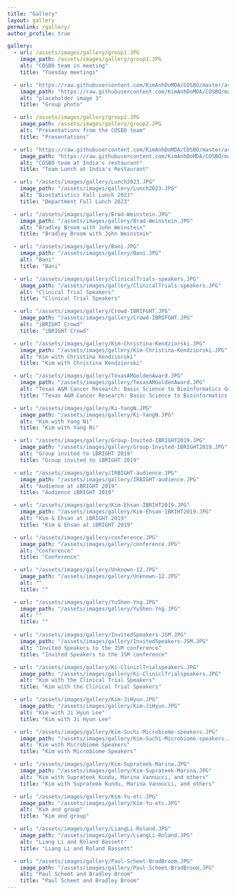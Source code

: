 ```yaml
---
title: "Gallery"
layout: gallery
permalink: /gallery/
author_profile: true

gallery:
  - url: /assets/images/gallery/group1.JPG
    image_path: /assets/images/gallery/group1.JPG
    alt: "COSBO team in meeting"
    title: "Tuesday meetings"

  - url: "https://raw.githubusercontent.com/KimAnhDoMDA/COSBO/master/assets/images/people/group.JPG"
    image_path: "https://raw.githubusercontent.com/KimAnhDoMDA/COSBO/master/assets/images/people/group.JPG"
    alt: "placeholder image 3"
    title: "Group photo"

  - url: /assets/images/gallery/group2.JPG
    image_path: /assets/images/gallery/group2.JPG
    alt: "Presentations from the COSBO team"
    title: "Presentations"

  - url: "https://raw.githubusercontent.com/KimAnhDoMDA/COSBO/master/assets/images/gallery/group3.JPG"
    image_path: "https://raw.githubusercontent.com/KimAnhDoMDA/COSBO/master/assets/images/gallery/group3.JPG"
    alt: "COSBO team at India's restaurant"
    title: "Team Lunch at India's Restaurant"

  - url: "/assets/images/gallery/Lunch2023.JPG"
    image_path: "/assets/images/gallery/Lunch2023.JPG"
    alt: "Biostatistics Fall Lunch 2023"
    title: "Department Fall Lunch 2023"

  - url: "/assets/images/gallery/Brad-Weinstein.JPG"
    image_path: "/assets/images/gallery/Brad-Weinstein.JPG"
    alt: "Bradley Broom with John Weinstein"
    title: "Bradley Broom with John Weinstein"

  - url: "/assets/images/gallery/Bani.JPG"
    image_path: "/assets/images/gallery/Bani.JPG"
    alt: "Bani"
    title: "Bani"

  - url: "/assets/images/gallery/ClinicalTrials-speakers.JPG"
    image_path: "/assets/images/gallery/ClinicalTrials-speakers.JPG"  
    alt: "Clinical Trial Speakers"
    title: "Clinical Trial Speakers"

  - url: "/assets/images/gallery/Crowd-IBRIFGHT.JPG"
    image_path: "/assets/images/gallery/Crowd-IBRIFGHT.JPG"  
    alt: "iBRIGHT Crowd"
    title: "iBRIGHT Crowd"

  - url: "/assets/images/gallery/Kim-Christina-Kendziorski.JPG"
    image_path: "/assets/images/gallery/Kim-Christina-Kendziorski.JPG"  
    alt: "Kim with Christina Kendziorski"
    title: "Kim with Christina Kendziorski"

  - url: "/assets/images/gallery/TexasAMGoldenAward.JPG"
    image_path: "/assets/images/gallery/TexasAMGoldenAward.JPG"  
    alt: "Texas A&M Cancer Research: Basic Science to Bioinformatics Golden Award"
    title: "Texas A&M Cancer Research: Basic Science to Bioinformatics Golden Award"

  - url: "/assets/images/gallery/Ki-YangN.JPG"
    image_path: "/assets/images/gallery/Ki-YangN.JPG"  
    alt: "Kim with Yang Ni"
    title: "Kim with Yang Ni"

  - url: "/assets/images/gallery/Group-Invited-IBRIGHT2019.JPG"
    image_path: "/assets/images/gallery/Group-Invited-IBRIGHT2019.JPG"  
    alt: "Group invited to iBRIGHT 2019"
    title: "Group invited to iBRIGHT 2019"

  - url: "/assets/images/gallery/IRBIGHT-audience.JPG"
    image_path: "/assets/images/gallery/IRBIGHT-audience.JPG"  
    alt: "Audience at iBRIGHT 2019"
    title: "Audience iBRIGHT 2019"

  - url: "/assets/images/gallery/Kim-Ehsan-IBRIHT2019.JPG"
    image_path: "/assets/images/gallery/Kim-Ehsan-IBRIHT2019.JPG"  
    alt: "Kim & Ehsan at iBRIGHT 2019"
    title: "Kim & Ehsan at iBRIGHT 2019"

  - url: "/assets/images/gallery/conference.JPG"
    image_path: "/assets/images/gallery/conference.JPG"  
    alt: "Conference"
    title: "Conference"

  - url: "/assets/images/gallery/Unknown-12.JPG"
    image_path: "/assets/images/gallery/Unknown-12.JPG"  
    alt: ""
    title: ""

  - url: "/assets/images/gallery/YuShen-Yng.JPG"
    image_path: "/assets/images/gallery/YuShen-Yng.JPG"  
    alt: ""
    title: ""
  
  - url: "/assets/images/gallery/InvitedSpeakers-JSM.JPG"
    image_path: "/assets/images/gallery/InvitedSpeakers-JSM.JPG"  
    alt: "Invited Speakers to the JSM conference"
    title: "Invited Speakers to the JSM conference"

  - url: "/assets/images/gallery/Ki-CliniclTrialspeakers.JPG"
    image_path: "/assets/images/gallery/Ki-CliniclTrialspeakers.JPG"  
    alt: "Kim with the Clinical Trial Speakers"
    title: "Kim with the Clinical Trial Speakers"

  - url: "/assets/images/gallery/Kim-JiHyun.JPG"
    image_path: "/assets/images/gallery/Kim-JiHyun.JPG"  
    alt: "Kim with Ji Hyun Lee"
    title: "Kim with Ji Hyun Lee"

  - url: "/assets/images/gallery/Kim-Suchi-Microbiome-speakers.JPG"
    image_path: "/assets/images/gallery/Kim-Suchi-Microbiome-speakers.JPG"  
    alt: "Kim with Microbiome Speakers"
    title: "Kim with Microbiome Speakers"

  - url: "/assets/images/gallery/Kim-Suprateek-Marina.JPG"
    image_path: "/assets/images/gallery/Kim-Suprateek-Marina.JPG"  
    alt: "Kim with Suprateek Kundu, Marina Vannucci, and others"
    title: "Kim with Suprateek Kundu, Marina Vannucci, and others"

  - url: "/assets/images/gallery/Kim-Yu-etc.JPG"
    image_path: "/assets/images/gallery/Kim-Yu-etc.JPG"  
    alt: "Kim and group"
    title: "Kim and group"

  - url: "/assets/images/gallery/LiangLi-Roland.JPG"
    image_path: "/assets/images/gallery/LiangLi-Roland.JPG"  
    alt: "Liang Li and Roland Bassett"
    title: "Liang Li and Roland Bassett"

  - url: "/assets/images/gallery/Paul-Scheet-BradBroom.JPG"
    image_path: "/assets/images/gallery/Paul-Scheet-BradBroom.JPG"  
    alt: "Paul Scheet and Bradley Broom"
    title: "Paul Scheet and Bradley Broom"
---
```

